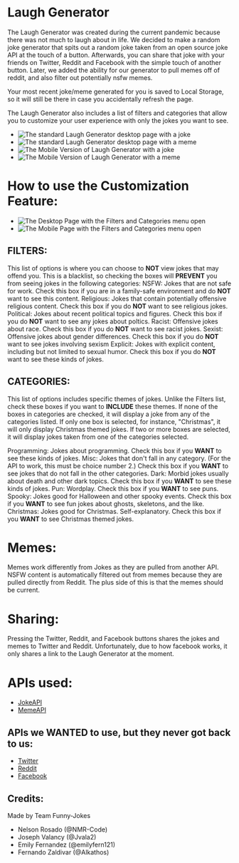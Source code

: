 # Laugh Generator

The Laugh Generator was created during the current pandemic because there was not much to laugh about in life. We decided to make a random joke generator that spits out a random joke taken from an open source joke API at the touch of a button. Afterwards, you can share that joke with your friends on Twitter, Reddit and Facebook with the simple touch of another button. Later, we added the ability for our generator to pull memes off of reddit, and also filter out potentially nsfw memes.

Your most recent joke/meme generated for you is saved to Local Storage, so it will still be there in case you accidentally refresh the page.

The Laugh Generator also includes a list of filters and categories that allow you to customize your user experience with only the jokes you want to see.


* ![The standard Laugh Generator desktop page with a joke](./assets/img/Laugh.png)
* ![The standard Laugh Generator desktop page with a meme](./assets/img/Meme.png)
* ![The Mobile Version of Laugh Generator with a joke](./assets/img/Mobile.png)
* ![The Mobile Version of Laugh Generator with a meme](./assets/img/Mememobile.png)


# How to use the Customization Feature:

* ![The Desktop Page with the Filters and Categories menu open](./assets/img/Filters.png)
* ![The Mobile Page with the Filters and Categories menu open](./assets/img/Filtersmobile.png)

## FILTERS:


This list of options is where you can choose to **NOT** view jokes that may offend you.
This is a blacklist, so checking the boxes will **PREVENT** you from seeing jokes in the following categories:
NSFW: Jokes that are not safe for work. Check this box if you are in a family-safe environment and do **NOT** want to see this content.
Religious: Jokes that contain potentially offensive religious content. Check this box if you do **NOT** want to see religious jokes.
Political: Jokes about recent political topics and figures. Check this box if you do **NOT** want to see any jokes about poltics.
Racist: Offensive jokes about race. Check this box if you do **NOT** want to see racist jokes.
Sexist: Offensive jokes about gender differences. Check this box if you do **NOT** want to see jokes involving sexism
Explicit: Jokes with explicit content, including but not limited to sexual humor. Check this box if you do **NOT** want to see these kinds of jokes.


## CATEGORIES:

This list of options includes specific themes of jokes. Unlike the Filters list, check these boxes if you want to **INCLUDE** these themes. If none of the boxes in categories are checked, it will display a joke from any of the categories listed. If only one box is selected, for instance, "Christmas", it will only display Christmas themed jokes. If two or more boxes are selected, it will display jokes taken from one of the categories selected.

Programming: Jokes about programming. Check this box if you **WANT** to see these kinds of jokes.
Misc: Jokes that don't fall in any category. (For the API to work, this must be choice number 2.) Check this box if you **WANT** to see jokes that do not fall in the other categories.
Dark: Morbid jokes usually about death and other dark topics. Check this box if you **WANT** to see these kinds of jokes.
Pun: Wordplay. Check this box if you **WANT** to see puns.
Spooky: Jokes good for Halloween and other spooky events. Check this box if you **WANT** to see fun jokes about ghosts, skeletons, and the like.
Christmas: Jokes good for Christmas. Self-explanatory. Check this box if you **WANT** to see Christmas themed jokes.

# Memes:

Memes work differently from Jokes as they are pulled from another API. NSFW content is automatically filtered out from memes because they are pulled directly from Reddit. The plus side of this is that the memes should be current.


# Sharing:

Pressing the Twitter, Reddit, and Facebook buttons shares the jokes and memes to Twitter and Reddit. Unfortunately, due to how facebook works, it only shares a link to the Laugh Generator at the moment.

# APIs used:

* [JokeAPI](https://sv443.net/jokeapi/v2/)
* [MemeAPI](https://github.com/D3vd/Meme_Api)

## APIs we WANTED to use, but they never got back to us:
* [Twitter](https://developer.twitter.com/en/docs/twitter-api)
* [Reddit](https://www.reddit.com/dev/api)
* [Facebook](https://developers.facebook.com/docs/apis-and-sdks)


## Credits:

Made by Team Funny-Jokes

* Nelson Rosado (@NMR-Code)
* Joseph Valancy (@Jvala2)
* Emily Fernandez (@emilyfern121)
* Fernando Zaldivar (@Alkathos)
